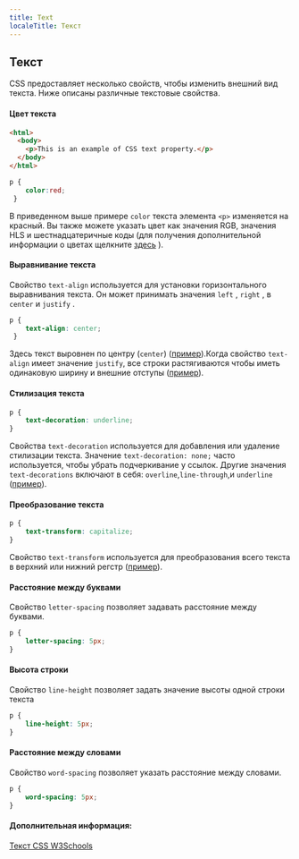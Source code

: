 ```yaml
---
title: Text
localeTitle: Текст
---
```

## Текст

CSS предоставляет несколько свойств, чтобы изменить внешний вид текста. Ниже описаны различные текстовые свойства.

#### Цвет текста

```html
<html>
  <body>
    <p>This is an example of CSS text property.</p>
  </body>
</html>
```
```css
p {
    color:red;
 }
```

В приведенном выше примере `color` текста элемента `<p>` изменяется на красный. Вы также можете указать цвет как значения RGB, значения HLS и шестнадцатеричные коды (для получения дополнительной информации о цветах щелкните [здесь](https://guide.freecodecamp.org/css/colors) ).

#### Выравнивание текста

Свойство `text-align` используется для установки горизонтального выравнивания текста. Он может принимать значения `left` , `right` , в `center` и `justify` .
```css
p {
    text-align: center;
 }
```
Здесь текст выровнен по центру (`center`) ([пример](https://www.w3schools.com/css/tryit.asp?filename=trycss_text-align)).Когда свойство `text-align` имеет значение `justify`, все строки растягиваются чтобы иметь одинаковую ширину и внешние отступы ([пример](https://www.w3schools.com/css/tryit.asp?filename=trycss_text-align_all)). 
 
 #### Стилизация текста
``` css
p {
    text-decoration: underline;
}
```
Свойства `text-decoration` используется для добавления или удаление стилизации текста. Значение `text-decoration: none;` часто используется, чтобы убрать подчеркивание у ссылок. Другие значения `text-decorations` включают в себя: `overline`,`line-through`,и `underline` ([пример](https://www.w3schools.com/css/tryit.asp?filename=trycss_text-decoration)). 
 
 #### Преобразование текста
``` css
p {
    text-transform: capitalize;
}
```
Свойство `text-transform` используется для преобразования всего текста в верхний или нижний регстр ([пример](https://www.w3schools.com/css/tryit.asp?filename=trycss_text-transform)). 
 
 #### Расстояние между буквами
 
 Свойство `letter-spacing` позволяет задавать расстояние между буквами.
``` css
p {
    letter-spacing: 5px;
}
```
#### Высота строки
 
 Свойство `line-height` позволяет задать значение высоты одной строки текста
``` css
p {
    line-height: 5px;
}
```
#### Расстояние между словами
 
 Свойство `word-spacing` позволяет указать расстояние между словами.
``` css
p {
    word-spacing: 5px;
}
```

#### Дополнительная информация:
[Текст CSS W3Schools](https://w3schools.com/css/css_text.asp)
